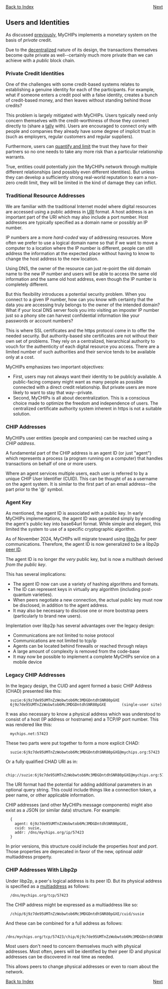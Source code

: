 <div style="display: flex; justify-content: space-between;">
  <a href="README.md#contents">Back to Index</a>
  <a href="learn-tally.md">Next</a>
</div>

## Users and Identities

As discussed [previously](learn-general.md#money-as-credit), MyCHIPs implements
a monetary system on the basis of <i>private</i> credit.

Due to the [decentralized](learn-general.md#decentralization) nature of its
design, the transactions themselves become quite private as well--certainly much
more private than we can achieve with a <i>public</i> block chain.

### Private Credit Identities
One of the challenges with some credit-based systems relates to establishing a
genuine identity for each of the participants.  For example, what if someone
enters a credit pool with a false identity, creates a bunch of credit-based money,
and then leaves without standing behind those credits?

This problem is largely mitigated with MyCHIPs.
Users typically need only concern themselves with the credit-worthiness of those
they connect directly to (share a [tally](learn-tally.md) with).
Users are encouraged to connect only with people and companies they already have some 
degree of implicit trust in (such as employers, regular customers and regular suppliers).

Furthermore, users can [quantify and limit](learn-tally#credit-terms) the trust they
have for their partners so no one needs to take any more risk than a 
particular relationship warrants.

True, entities could potentially join the MyCHIPs network through multiple different 
relationships (and possibly even different identities).
But unless they can develop a sufficiently strong real-world reputation to earn a 
non-zero credit limit, they will be limited in the kind of damage they can inflict.

### Traditional Resource Addresses
We are familiar with the traditional Internet model where digital resources are
accessed using a public address in [URI](https://en.wikipedia.org/wiki/URI) format.
A host address is an important part of the URI which may also include a port number.
Host addresses are typically specified as a domain name or possibly an IP number.

IP numbers are a more <i>hard-coded</i> way of addressing resources.  More often
we prefer to use a logical domain name so that if we want to move a computer to a location
where the IP number is different, people can still address the information at the
expected place without having to know to change the host address to the new location.

Using DNS, the owner of the resource can just re-point the old domain name to the new IP
number and users will be able to access the same old information and the same old host
address, even though the IP number is completely different.

But this flexibility introduces a potential security problem.  When you connect to a given 
IP number, how can you know with certainty that the data you are accessing truly belongs to 
the owner of the intended domain?  What if your local DNS server fools you into visiting
an imposter IP number just so a phony site can harvest confidential information like your
passwords or account numbers?

This is where SSL certificates and the https protocol come in to offer the needed security.
But authority-based site certificates are not without their own set of problems.
They rely on a centralized, hierarchical authority to vouch for the authenticity of 
each digital resource you access.
There are a limited number of such authorities and their service tends to be available
only at a cost.

MyCHIPs emphasizes two important objectives:
- First, users may not always want their identity to be publicly available.
  A public-facing company might want as many people as possible connected with
  a direct credit relationship.  But private users are more likely to want to stay
  that way--private.
- Second, MyCHIPs is all about decentralization.  This is a conscious choice made to
  optimize the freedom and independence of users.  The centralized certificate 
  authority system inherent in https is not a suitable solution.

### CHIP Addresses
MyCHIPs user entities (people and companies) can be reached using a _CHIP address_.

A fundamental part of the CHIP address is an agent ID (or just "agent") which 
represents a process (a program running on a computer) that handles transactions on 
behalf of one or more users.

Where an agent services multiple users, each user is referred to by a unique
CHIP User Identifier (CUID).
This can be thought of as a username on the agent system.
It is similar to the first part of an email address--the part prior to the '@' symbol.

### Agent Key
As mentioned, the agent ID is associated with a public key.
In early MyCHIPs implementations, the agent ID was generated simply by encoding
the agent's public key into base64url format.
While simple and elegant, this limited the system to use of a specific cryptographic algorithm.

As of November 2024, MyCHIPs will migrate toward using [libp2p](https://libp2p.io/)
for peer communications.
Therefore, the agent ID is now generalized to be a libp2p [peer ID](https://docs.libp2p.io/concepts/fundamentals/peers/).

The agent ID is no longer _the very_ public key, but is now a multihash derived _from the public key_.

This has several implications:
- The agent ID now can use a variety of hashing algorithms and formats.
- The ID can represent keys in virtually any algorithm (including post-quantum varieties).
- When peers negotiate a new connection, the actual public key must now be disclosed, in addition to the agent address.
- It may also be necessary to disclose one or more bootstrap peers (particularly to brand new users).

Implentation over libp2p has several advantages over the legacy design:
- Communications are not limited to noise protocol
- Communications are not limited to tcp/ip
- Agents can be located behind firewalls or reached through relays
- A large amount of complexity is removed from the code-base
- It may now be possible to implement a complete MyCHIPs service on a mobile device

### Legacy CHIP Addresses
In the legacy design, the CUID and agent formed a basic CHIP Address (CHAD) presented like this:
```
  suzie:6j9z7de95UMTnZzWobwtob6Mc3MDGDntdhSNR80pGXE
  6j9z7de95UMTnZzWobwtob6Mc3MDGDntdhSNR80pGXE		(single-user site)
```
It was also necessary to know a physical address which was understood to consist of
a host (IP address or hostname) and a TCP/IP port number.
This was rendered like this:
```
  mychips.net:57423
```
These two parts were put together to form a more explicit CHAD:
```
  suzie:6j9z7de95UMTnZzWobwtob6Mc3MDGDntdhSNR80pGXE@mychips.org:57423
```
Or a fully qualified CHAD URI as in:
```
  chip://suzie:6j9z7de95UMTnZzWobwtob6Mc3MDGDntdhSNR80pGXE@mychips.org:57423
```
The URI format had the potential for adding additional parameters in an optional
query string.  This could include things like a connection token, a peer name, or
other applicable information.

CHIP addresses (and other MyCHIPs message components) might also exist as a JSON (or similar data) structure.
For example:
```
  {
    agent: 6j9z7de95UMTnZzWobwtob6Mc3MDGDntdhSNR80pGXE,
    cuid: suzie,
    addr: /dns/mychips.org/ip/57423
  }
```
In prior versions, this structure could include the properties _host_ and _port_.
Those properties are deprecated in favor of the new, optinoal _addr_ multiaddress property.

### CHIP Addresses With Libp2p
Under libp2p, a peer's logical address is its peer ID.
But its physical address is specified as a [multiaddress](https://docs.libp2p.io/concepts/fundamentals/addressing/) as follows:
```
  /dns/mychips.org/tcp/57423
```
The CHIP address might be expressed as a multiaddress like so:
```
  /chip/6j9z7de95UMTnZzWobwtob6Mc3MDGDntdhSNR80pGXE/cuid/susie
```
And these can be combined for a full address as follows:
```
  /dns/mychips.org/tcp/57423/chip/6j9z7de95UMTnZzWobwtob6Mc3MDGDntdhSNR80pGXE/cuid/susie
```
Most users don't need to concern themselves much with physical addresses.
Most often, peers will be identified by their peer ID and physical addresses can be discovered in real time as needed.

This allows peers to change physical addresses or even to roam about the network.

<div style="display: flex; justify-content: space-between;">
  <a href="README.md#contents">Back to Index</a>
  <a href="learn-tally.md">Next</a>
</div>
